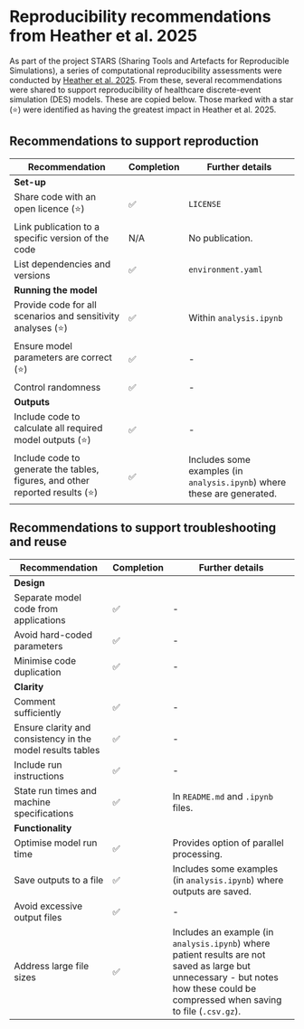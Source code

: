 # Reproducibility recommendations from Heather et al. 2025

As part of the project STARS (Sharing Tools and Artefacts for Reproducible Simulations), a series of computational reproducibility assessments were conducted by [Heather et al. 2025](https://doi.org/10.48550/arXiv.2501.13137). From these, several recommendations were shared to support reproducibility of healthcare discrete-event simulation (DES) models. These are copied below. Those marked with a star (⭐) were identified as having the greatest impact in Heather et al. 2025.

## Recommendations to support reproduction

| Recommendation | Completion | Further details |
| - | - | - |
| **Set-up** |
| Share code with an open licence (⭐) | ✅ | `LICENSE` |
| Link publication to a specific version of the code | N/A | No publication. |
| List dependencies and versions | ✅ | `environment.yaml` |
| **Running the model** |
| Provide code for all scenarios and sensitivity analyses (⭐) | ✅ | Within `analysis.ipynb` |
| Ensure model parameters are correct (⭐) | ✅ | - |
| Control randomness | ✅ | - |
| **Outputs** |
| Include code to calculate all required model outputs (⭐) | ✅ | - |
| Include code to generate the tables, figures, and other reported results (⭐) | ✅ | Includes some examples (in `analysis.ipynb`) where these are generated. |

## Recommendations to support troubleshooting and reuse

| Recommendation | Completion | Further details |
| - | - | - |
| **Design** |
| Separate model code from applications | ✅ | - |
| Avoid hard-coded parameters | ✅ | - |
| Minimise code duplication | ✅ | - |
| **Clarity** |
| Comment sufficiently | ✅ | - |
| Ensure clarity and consistency in the model results tables | ✅ | - |
| Include run instructions | ✅ | - |
| State run times and machine specifications | ✅ | In `README.md` and `.ipynb` files. |
| **Functionality** |
| Optimise model run time | ✅ | Provides option of parallel processing. |
| Save outputs to a file | ✅ | Includes some examples (in `analysis.ipynb`) where outputs are saved. |
| Avoid excessive output files | ✅ | - |
| Address large file sizes | ✅ | Includes an example (in `analysis.ipynb`) where patient results are not saved as large but unnecessary - but notes how these could be compressed when saving to file (`.csv.gz`). |
